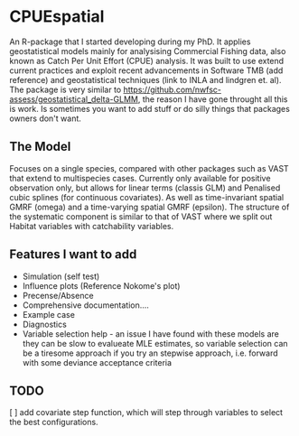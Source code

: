 # CPUEspatial
An R-package that I started developing during my PhD. It applies geostatistical models mainly for analysising Commercial Fishing data, also known as Catch Per Unit Effort (CPUE) analysis.
It was built to use extend current practices and exploit recent advancements in Software TMB (add reference) and geostatistical techniques (link to INLA and lindgren et. al). The package is very similar to https://github.com/nwfsc-assess/geostatistical_delta-GLMM, the reason I have gone throught all this is work. Is sometimes you want to add stuff or do silly things that packages owners don't want. 

## The Model
Focuses on a single species, compared with other packages such as VAST that extend to multispecies cases.
Currently only available for positive observation only, but allows for linear terms (classis GLM) and Penalised cubic splines (for continuous covariates).
As well as time-invariant spatial GMRF (omega) and a time-varying spatial GMRF (epsilon). The structure of the systematic component is similar to that of VAST where
we split out Habitat variables with catchability variables.

## Features I want to add
- Simulation (self test)
- Influence plots (Reference Nokome's plot)
- Precense/Absence 
- Comprehensive documentation....
- Example case
- Diagnostics
- Variable selection help - an issue I have found with these models are they can be slow to evalueate MLE estimates, so variable selection can be a tiresome approach if you try an stepwise approach, i.e. forward with some deviance acceptance criteria

## TODO 
[ ] add covariate step function, which will step through variables to select the best configurations.